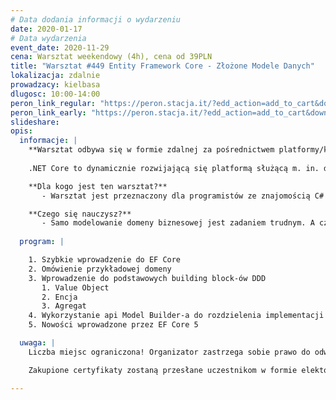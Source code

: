 ```yaml
---
# Data dodania informacji o wydarzeniu
date: 2020-01-17
# Data wydarzenia
event_date: 2020-11-29
cena: Warsztat weekendowy (4h), cena od 39PLN
title: "Warsztat #449 Entity Framework Core - Złożone Modele Danych"
lokalizacja: zdalnie
prowadzacy: kielbasa
dlugosc: 10:00-14:00
peron_link_regular: "https://peron.stacja.it/?edd_action=add_to_cart&download_id=4058&edd_options[price_id]=1"
peron_link_early: "https://peron.stacja.it/?edd_action=add_to_cart&download_id=4058&edd_options[price_id]=2"
slideshare:
opis:
  informacje: |
    **Warsztat odbywa się w formie zdalnej za pośrednictwem platformy/komunikatora online, z wykorzystaniem dźwięku, obrazu z kamery, udostępniania ekranu komputera prowadzącego i uczestników.** 
    
    .NET Core to dynamicznie rozwijającą się platformą służącą m. in. do budowania aplikacji serwerowych, mobilnych, a nawet przeglądarkowych. Dzięki upublicznieniu kodu źródłowego całość jest rozwijana nie tylko przez Microsoft, ale przede wszystkim przez światową społeczność.

    **Dla kogo jest ten warsztat?**
       - Warsztat jest przeznaczony dla programistów ze znajomością C# i platformy .NET. Atutem będzie wcześniejsze korzystanie z EF oraz znajomość baz danych.

    **Czego się nauczysz?**
       - Samo modelowanie domeny biznesowej jest zadaniem trudnym. A czy wiesz jak potem przenieść model na tabele w relacyjnej bazie danych? .  Na warsztacie poznasz podstawowe building block-i DDD, przejdziesz przez modelowanie przykładowej domeny biznesowej oraz utrwalisz model w bazie danych. Zobaczysz możliwości, jakie daje Entity Framework Core w oddzieleniu warstwy domeny od warstwy persystencji, niebezpieczeństwa czekające po drodze oraz nowości wprowadzone w najnowszej wersji EF Core 5.
    
  program: |

    1. Szybkie wprowadzenie do EF Core
    2. Omówienie przykładowej domeny
    3. Wprowadzenie do podstawowych building block-ów DDD
       1. Value Object
       2. Encja
       3. Agregat
    4. Wykorzystanie api Model Builder-a do rozdzielenia implementacji modelu od warstwy persystencji
    5. Nowości wprowadzone przez EF Core 5

  uwaga: |
    Liczba miejsc ograniczona! Organizator zastrzega sobie prawo do odwołania wydarzenia w przypadku niezgłoszenia się minimalnej liczby uczestników.

    Zakupione certyfikaty zostaną przesłane uczestnikom w formie elektoronicznej po warsztacie. Jeśli chcesz otrzymać zakupiony certyfikat w formie papierowej, zgłoś to mailowo na adres kontakt@stacja.it.

---
```

